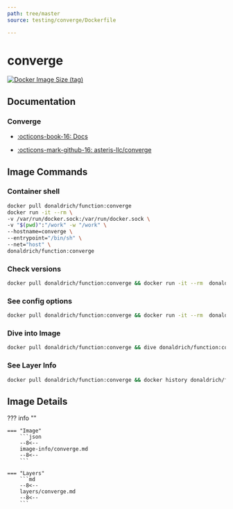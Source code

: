 ```yaml
---
path: tree/master
source: testing/converge/Dockerfile

---
```


# converge

[![Docker Image Size (tag)](https://img.shields.io/docker/image-size/donaldrich/function/converge?color=blue&label=donaldrich/function:converge&logo=docker&style=flat-square)](https://hub.docker.com/r/donaldrich/function/converge)

## Documentation

### Converge

* [:octicons-book-16: Docs](http://converge.aster.is)

* [:octicons-mark-github-16: asteris-llc/converge](https://github.com/asteris-llc/converge)

## Image Commands

### Container shell

```sh
docker pull donaldrich/function:converge
docker run -it --rm \
-v /var/run/docker.sock:/var/run/docker.sock \
-v "$(pwd)":"/work" -w "/work" \
--hostname=converge \
--entrypoint="/bin/sh" \
--net="host" \
donaldrich/function:converge
```

### Check versions

```sh
docker pull donaldrich/function:converge && docker run -it --rm  donaldrich/function:converge validate
```

### See config options

```sh
docker pull donaldrich/function:converge && docker run -it --rm  donaldrich/function:converge help
```

### Dive into Image

```sh
docker pull donaldrich/function:converge && dive donaldrich/function:converge
```

### See Layer Info

```sh
docker pull donaldrich/function:converge && docker history donaldrich/function:converge
```

## Image Details

??? info ""

    === "Image"
        ```json
        --8<--
        image-info/converge.md
        --8<--
        ```

    === "Layers"
        ```md
        --8<--
        layers/converge.md
        --8<--
        ```
